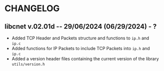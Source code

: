 # CHANGELOG

## libcnet v.02.01d -- 29/06/2024 (06/29/2024) - ?

- Added TCP Header and Packets structure and functions to `ip.h` and `ip.c`
- Added functions for IP Packets to include TCP Packets into `ip.h` and `ip.c`
- Added a version header files containing the current version of the library `utils/version.h`